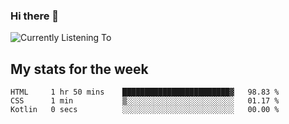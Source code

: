 ### Hi there 👋

![Currently Listening To](https://lastfm-recently-played.vercel.app/api?user=lynziee)

## My stats for the week
<!--START_SECTION:waka-->

```text
HTML     1 hr 50 mins    ████████████████████████▓   98.83 %
CSS      1 min           ▒░░░░░░░░░░░░░░░░░░░░░░░░   01.17 %
Kotlin   0 secs          ░░░░░░░░░░░░░░░░░░░░░░░░░   00.00 %
```

<!--END_SECTION:waka-->
